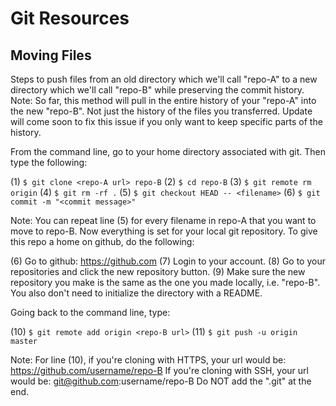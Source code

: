 # Git Resources

## Moving Files
Steps to push files from an old directory which we'll call "repo-A" to a new directory which we'll call "repo-B" while preserving the commit history.
Note: So far, this method will pull in the entire history of your "repo-A" into the new "repo-B". Not just the history of the files you transferred. Update will come soon to fix this issue if you only want to keep specific parts of the history. 

From the command line, go to your home directory associated with git.
Then type the following:

(1) `$ git clone <repo-A url> repo-B`
(2) `$ cd repo-B`
(3) `$ git remote rm origin`
(4) `$ git rm -rf .`
(5) `$ git checkout HEAD -- <filename>`
(6) `$ git commit -m "<commit message>"`

Note: You can repeat line (5) for every filename in repo-A that you want to move to repo-B.
Now everything is set for your local git repository.
To give this repo a home on github, do the following:

(6) Go to github: https://github.com
(7) Login to your account.
(8) Go to your repositories and click the new repository button.
(9) Make sure the new repository you make is the same as the one you made locally, i.e. "repo-B". You also don't need to initialize the directory with a README.

Going back to the command line, type:

(10) `$ git remote add origin <repo-B url>`
(11) `$ git push -u origin master`

Note:
For line (10), if you're cloning with HTTPS, your url would be: https://github.com/username/repo-B
If you're cloning with SSH, your url would be: git@github.com:username/repo-B
Do NOT add the ".git" at the end.
